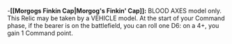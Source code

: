 -**[[Morgogs Finkin Cap\|Morgog's Finkin' Cap]]:** BLOOD AXES model only. This Relic may be taken by a VEHICLE model. At the start of your Command phase, if the bearer is on the battlefield, you can roll one D6: on a 4+, you gain 1 Command point.